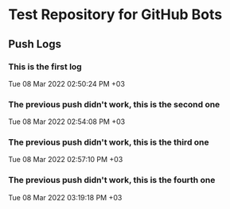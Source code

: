 # Test Repository for GitHub Bots

## Push Logs
### This is the first log
Tue 08 Mar 2022 02:50:24 PM +03
### The previous push didn't work, this is the second one
Tue 08 Mar 2022 02:54:08 PM +03
### The previous push didn't work, this is the third one
Tue 08 Mar 2022 02:57:10 PM +03
### The previous push didn't work, this is the fourth one
Tue 08 Mar 2022 03:19:18 PM +03
